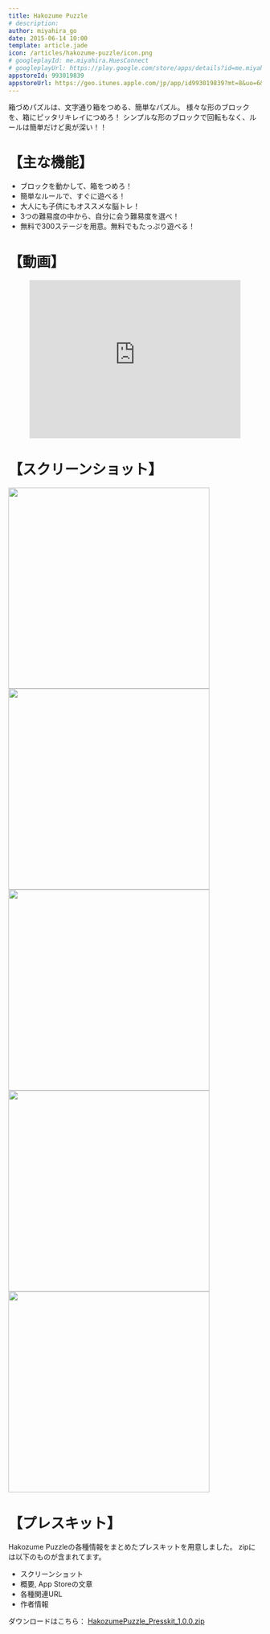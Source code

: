 ```yaml
---
title: Hakozume Puzzle
# description: 
author: miyahira_go
date: 2015-06-14 10:00
template: article.jade
icon: /articles/hakozume-puzzle/icon.png
# googleplayId: me.miyahira.HuesConnect
# googleplayUrl: https://play.google.com/store/apps/details?id=me.miyahira.Keshigomu
appstoreId: 993019839
appstoreUrl: https://geo.itunes.apple.com/jp/app/id993019839?mt=8&uo=6&at=10la3H
---
```

箱づめパズルは、文字通り箱をつめる、簡単なパズル。
様々な形のブロックを、箱にピッタリキレイにつめろ！
シンプルな形のブロックで回転もなく、ルールは簡単だけど奥が深い！！

<span class="more"></span>


# 【主な機能】
* ブロックを動かして、箱をつめろ！
* 簡単なルールで、すぐに遊べる！
* 大人にも子供にもオススメな脳トレ！
* 3つの難易度の中から、自分に会う難易度を選べ！
* 無料で300ステージを用意。無料でもたっぷり遊べる！

# 【動画】
<div style="text-align: center">
<iframe width="420" height="315" src="https://www.youtube.com/embed/qJ14qPU1fW4" frameborder="0" allowfullscreen></iframe>
</div>

# 【スクリーンショット】
<div class="carousel">
<div class="carousel-body">
<img src="/articles/hakozume-puzzle/1.png" style="width: 400px;">
<img src="/articles/hakozume-puzzle/2.png" style="width: 400px;">
<img src="/articles/hakozume-puzzle/3.png" style="width: 400px;">
<img src="/articles/hakozume-puzzle/4.png" style="width: 400px;">
<img src="/articles/hakozume-puzzle/5.png" style="width: 400px;">
</div>
</div>


# 【プレスキット】
Hakozume Puzzleの各種情報をまとめたプレスキットを用意しました。
zipには以下のものが含まれてます。
- スクリーンショット
- 概要, App Storeの文章
- 各種関連URL
- 作者情報

ダウンロードはこちら： <a href="https://www.dropbox.com/s/br3b7dyqh4rxn1f/HakozumePuzzle_Presskit_1.0.0.zip?dl=0">HakozumePuzzle_Presskit_1.0.0.zip</a>

